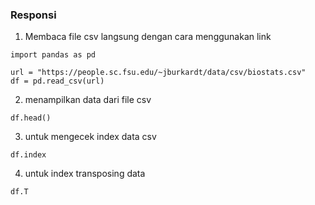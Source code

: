 ### Responsi
1.  Membaca file csv langsung dengan cara menggunakan link
````
import pandas as pd

url = "https://people.sc.fsu.edu/~jburkardt/data/csv/biostats.csv"
df = pd.read_csv(url)
````
2. menampilkan data dari file csv
````
df.head()
````
3. untuk mengecek index data csv
````
df.index
````
4. untuk index transposing data
````
df.T
````
